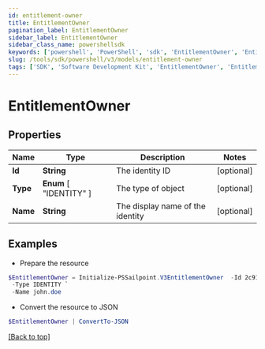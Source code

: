 ```yaml
---
id: entitlement-owner
title: EntitlementOwner
pagination_label: EntitlementOwner
sidebar_label: EntitlementOwner
sidebar_class_name: powershellsdk
keywords: ['powershell', 'PowerShell', 'sdk', 'EntitlementOwner', 'EntitlementOwner'] 
slug: /tools/sdk/powershell/v3/models/entitlement-owner
tags: ['SDK', 'Software Development Kit', 'EntitlementOwner', 'EntitlementOwner']
---
```



# EntitlementOwner

## Properties

Name | Type | Description | Notes
------------ | ------------- | ------------- | -------------
**Id** | **String** | The identity ID | [optional] 
**Type** |  **Enum** [  "IDENTITY" ] | The type of object | [optional] 
**Name** | **String** | The display name of the identity | [optional] 

## Examples

- Prepare the resource
```powershell
$EntitlementOwner = Initialize-PSSailpoint.V3EntitlementOwner  -Id 2c9180827ca885d7017ca8ce28a000eb `
 -Type IDENTITY `
 -Name john.doe
```

- Convert the resource to JSON
```powershell
$EntitlementOwner | ConvertTo-JSON
```


[[Back to top]](#) 

